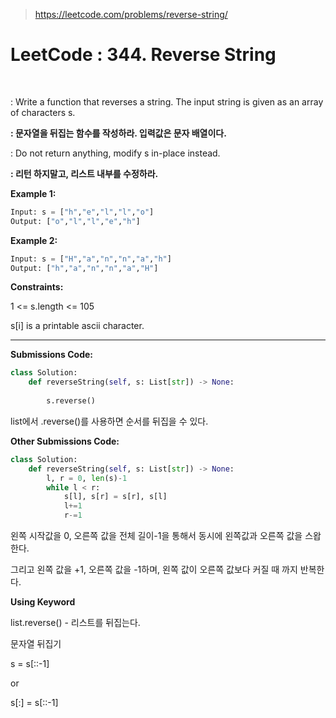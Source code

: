 > https://leetcode.com/problems/reverse-string/



# LeetCode : 344. Reverse String

﻿

: Write a function that reverses a string. The input string is given as an array of characters s.

**: 문자열을 뒤집는 함수를 작성하라. 입력값은 문자 배열이다.**

: Do not return anything, modify s in-place instead.

**: 리턴 하지말고, 리스트 내부를 수정하라.**



**Example 1:**

```python
Input: s = ["h","e","l","l","o"]
Output: ["o","l","l","e","h"]
```

**Example 2:**

```python
Input: s = ["H","a","n","n","a","h"]
Output: ["h","a","n","n","a","H"]
```

**Constraints:**

1 <= s.length <= 105

s[i] is a printable ascii character.

---



**Submissions Code:**

```python
class Solution:
    def reverseString(self, s: List[str]) -> None:
        
        s.reverse()
```

list에서 .reverse()를 사용하면 순서를 뒤집을 수 있다.





**Other Submissions Code:**

```python
class Solution:
    def reverseString(self, s: List[str]) -> None:
        l, r = 0, len(s)-1
        while l < r:
            s[l], s[r] = s[r], s[l]
            l+=1
            r-=1
```

왼쪽 시작값을 0, 오른쪽 값을 전체 길이-1을 통해서 동시에 왼쪽값과 오른쪽 값을 스왑한다.

그리고 왼쪽 값을 +1, 오른쪽 값을 -1하며, 왼쪽 값이 오른쪽 값보다 커질 때 까지 반복한다.



**Using Keyword**

list.reverse() - 리스트를 뒤집는다.

문자열 뒤집기

s = s[::-1]

or

s[:] = s[::-1]

﻿